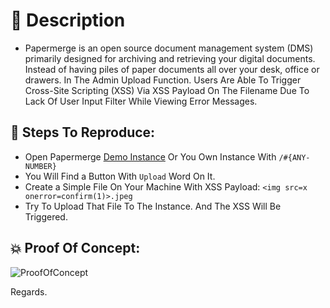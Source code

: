 # :star2: Description
- Papermerge is an open source document management system (DMS) primarily designed for archiving and retrieving your digital documents. Instead of having piles of paper documents all over your desk, office or drawers. In The Admin Upload Function. Users Are Able To Trigger Cross-Site Scripting (XSS) Via XSS Payload On The Filename Due To Lack Of User Input Filter While Viewing Error Messages.

## :bust_in_silhouette: Steps To Reproduce:
- Open Papermerge [Demo Instance](https://demo.papermerge.com/#5) Or You Own Instance With `/#{ANY-NUMBER}`
- You Will Find a Button With `Upload` Word On It.
- Create a Simple File On Your Machine With XSS Payload: `<img src=x onerror=confirm(1)>.jpeg`
- Try To Upload That File To The Instance. And The XSS Will Be Triggered.

## :boom: Proof Of Concept:
![ProofOfConcept](https://i.imgur.com/2AfJaA6.gif)

Regards.
